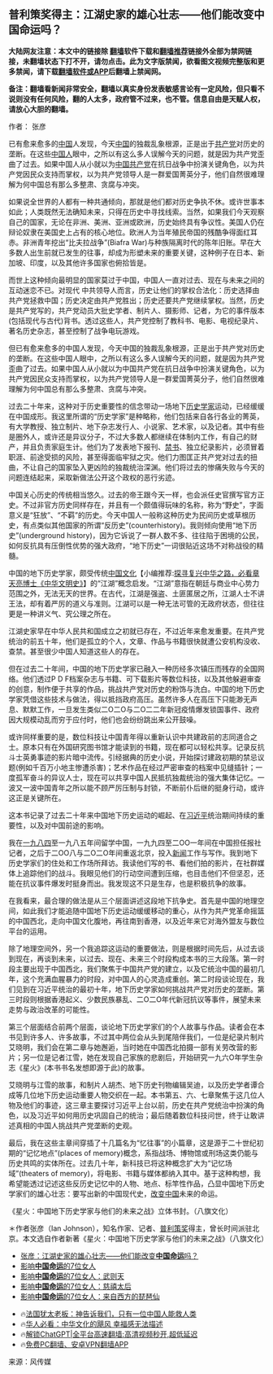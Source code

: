  <!-- 面包屑导航 --> <h2>普利策奖得主：江湖史家的雄心壮志——他们能改变中国命运吗？</h2> <p class="notice"><b>大陆网友注意：本文中的链接除 <a href="https://github.com/bannedbook/fanqiang" >翻墙</a>软件下载和<a href="https://github.com/killgcd/justmysocks/blob/master/README.md">翻墙推荐</a>链接外全部为禁网链接，未翻墙状态下打不开，请勿点击。此为文字版禁闻，欲看图文视频完整版和更多禁闻，请下载<a href="https://github.com/bannedbook/fanqiang">翻墙软件或APP</a>后翻墙上禁闻网。</p><p>备注：翻墙看新闻非常安全，翻墙以真实身份发表敏感言论有一定风险，但只看不说则没有任何风险，翻的人太多，政府管不过来，也不管。信息自由是天赋人权，请放心大胆的翻墙。</b></p>  <div class="entry"> <p>作者： 张彦</p> <p id="summary">已有愈来愈多的<span class='wp_keywordlink_affiliate'><a href="https://www.bannedbook.org/" title="中国" target="_blank">中国</a></span>人发现，今天<a href="https://www.bannedbook.org/bnews/tag/%E4%B8%AD%E5%9B%BD/" class="st_tag internal_tag" rel="tag" title="标签 中国 下的日志">中国</a>的独裁乱象根源，正是出于<a href="https://www.bannedbook.org/bnews/tag/%e5%85%b1%e4%ba%a7%e5%85%9a/" class="st_tag internal_tag" rel="tag" title="标签 共产党 下的日志">共产党</a>对历史的垄断。在这些<a href="https://www.bannedbook.org/bnews/tag/%e4%b8%ad%e5%9b%bd%e4%ba%ba/" class="st_tag internal_tag" rel="tag" title="标签 中国人 下的日志">中国人</a>眼中，之所以有这么多人误解今天的问题，就是因为共产党歪曲了过去。如果中国人从小就以为<a href="https://www.bannedbook.org/bnews/tag/%e4%b8%ad%e5%9b%bd%e5%85%b1%e4%ba%a7%e5%85%9a/" class="st_tag internal_tag" rel="tag" title="标签 中国共产党 下的日志">中国共产党</a>在抗日战争中扮演关键角色，以为共产党因民众支持而掌权，以为共产党领导人是一群爱国菁英分子，他们自然很难理解为何中国总有那么多整肃、贪腐与冲突。</p> <p>如果说全世界的人都有一种共通倾向，那就是他们都对历史争执不休。或许世事本如此；人类既然无法确知未来，只得在历史中寻找线索。当然，如果我们今天观察自己的国家，无论在非洲、美洲、亚洲或欧洲，历史始终具有争议性。美国人仍在辩论奴隶在美国史上占有的核心地位。欧洲人为当年殖民帝国的残酷争得面红耳赤。非洲青年挖出“比夫拉战争”(Biafra War)与种族隔离时代的陈年旧账。早在大多数人出生前就已发生的往事，却成为形塑未来的重要关键，这种例子在日本、新加坡、印度，以及其他许多国家也俯拾皆是。</p> <p>而世上这种倾向最明显的国家莫过于中国，中国人一直对过去、现在与未来之间的互动迷恋不已。对现代 中共领导人而言，历史让他们的掌权合法化：历史选择由共产党拯救中国；历史决定由共产党胜出；历史还要共产党继续掌权。当然，历史是共产党写的，共产党动员大批史学者、制片人、摄影师、记者，为它的事件版本(包括现代与古代)背书。透过这些人，共产党控制了教科书、电影、电视纪录片、著名历史杂志，甚至控制了战争电玩游戏。</p> <p>但已有愈来愈多的中国人发现，今天中国的独裁乱象根源，正是出于共产党对历史的垄断。在这些中国人眼中，之所以有这么多人误解今天的问题，就是因为共产党歪曲了过去。如果中国人从小就以为中国共产党在抗日战争中扮演关键角色，以为共产党因民众支持而掌权，以为共产党领导人是一群爱国菁英分子，他们自然很难理解为何中国总有那么多整肃、贪腐与冲突。</p>  <p>过去二十年来，这种对于历史重要性的信念带动一场地下<a href="https://www.bannedbook.org/bnews/tag/%E5%8E%86%E5%8F%B2%E5%AD%A6%E5%AE%B6/" class="st_tag internal_tag" rel="tag" title="标签 历史学家 下的日志">历史学家</a>运动，已经缓缓在中国成形。我这里所谓的“历史学家”是种略称，他们包括来自各行各业的菁英，有大学教授、独立制片、地下杂志发行人、小说家、艺术家，以及记者。其中有些是圈外人，或许还是异议分子，不过大多数人都继续在体制内工作，有自己的财产，并且负责家庭生计。他们为了发表地下报刊、<span class='wp_keywordlink_affiliate'><a href="https://www.bannedbook.org/bbook.php" title="禁书" target="_blank">禁书</a></span>、独立纪录影片，必须冒着职涯、前途受损的风险，甚至得面临牢狱之灾。他们力图匡正共产党对过去的扭曲，不让自己的国家坠入更凶险的独裁统治深渊。他们将过去的惨痛失败与今天的问题连结起来，采取新做法公开这个政权的恶行劣迹。</p> <p>中国关心历史的传统相当悠久。过去的帝王跟今天一样，也会派任史官撰写官方正史。不过非官方历史同样存在，并且有一个颇值得玩味的名称，称为“野史”，字面意义是“狂放”、“不羁”的历史。今天中国人一般称这种历史为民间历史或草根历史，有点类似其他国家的所谓“反历史”(counterhistory)。我则倾向使用“地下历史”(underground history)，因为它诉说了一群人数不多、往往陷于困境的公民，如何反抗具有压倒性优势的强大政府，“地下历史”一词很贴近这场不对称战役的精髓。</p> <p>中国的地下历史学家，颇受传统<span class='wp_keywordlink'><a href="https://www.bannedbook.org/forum24/" title="国学传统文化" target="_blank">中国文化</a></span>【小编推荐:<a href='https://www.bannedbook.org/bnews/comments/20220808/1768773.html' target='_blank'>探寻复兴中华之路，必看章天亮博士《中华文明史》</a>】的“江湖”概念启发。“江湖”意指在朝廷与商业中心势力范围之外，无法无天的世界。在古代，江湖是强盗、土匪匿居之所，江湖人士不讲王法，却有着严厉的道义与准则。江湖可以是一种无法可管的无政府状态，但往往更是一种讲义气、究公理之所在。</p> <p>江湖史家早在中华人民共和国成立之初就已存在，不过近年来愈发重要。在共产党统治的前五十年，他们是孤立的个人，文章、作品与书籍很快就遭公安机构没收、查禁。甚至很少中国人知道这些人的存在。</p> <p>但在过去二十年间，中国的地下历史学家已融入一种历经多次镇压而残存的全国网络。他们透过P D F档案杂志与书籍、可下载影片等数位科技，以及其他躲避审查的创意，制作便于共享的作品，挑战共产党对历史的粉饰与洗白。中国的地下历史学家凭借这些技术与做法，得以抵挡政府高压。虽然许多人在高压下只能渺无声息、默默工作，一旦发生类似二O二O与二O二二年新冠疫情爆发锁国事件、政府因大规模动乱而穷于应付时，他们也会纷纷跳出来公开鼓噪。</p>  <p>或许同样重要的是，数位科技让中国青年得以重新认识中共建政前的志同道合之士。原本只有在外国研究图书馆才能读到的书籍，现在都可以轻松共享。记录反抗斗士英勇事迹的影片暗中流传。引经据典的历史小说，开始探讨建政初期的禁忌议题(例如千百万小地主惨遭杀害)；艺术作品在经过严密审查的档案中见缝插针；一度孤军奋斗的异议人士，现在可以共享中国人民抵抗独裁统治的强大集体记忆。一波又一波中国青年之所以能不顾严厉压制与封锁，不断前仆后继的挺身行动，或许这正是关键所在。</p> <p>这本书记录了过去二十年来中国地下历史运动的崛起、在<a href="https://www.bannedbook.org/bnews/tag/%e4%b9%a0%e8%bf%91%e5%b9%b3/" class="st_tag internal_tag" rel="tag" title="标签 习近平 下的日志">习近平</a>统治期间持续的重要性，以及对中国前途的影响。</p> <p>我在<span class='wp_keywordlink'><a href="https://www.bannedbook.org/forum2/topic186.html" title="《1984》 英·乔治·奥威尔 著" target="_blank">一九八四</a></span>至一九八五年间留学中国，一九九四至二OO一年间在中国担任报社记者，之后于二OO八与二O二O年间重返北京，投入<span class='wp_keywordlink_affiliate'><a href="https://www.bannedbook.org/" title="新闻">新闻</a></span>工作与写作。我到地下历史学家们的住处和工作场所拜访。我读他们写的书、看他们拍的影片，在社群媒体上追踪他们的战斗。我眼见他们的行动空间遭到压缩，也目击他们不但坚忍，还能在抗议事件爆发时挺身而出。我发现这不只是生存，也是积极抗争的故事。</p> <p>在我看来，最合理的做法是从三个层面讲述这段地下抗争史。首先是中国的地理空间，如此我们才能追随中国地下历史运动缓缓移动的重心，从作为共产党革命摇篮的中国西北，走向中国文化腹地，再往南到香港，以及近年来它对海外盟友与数位平台的运用。</p> <p>除了地理空间外，另一个我追踪这运动的重要做法，则是根据时间先后，从过去谈到现在，再谈到未来，以过去、现在、未来三个时段构成本书的三大段落。第一时段主要出现于中国西北，我们聚焦于中国共产党的建立，以及它统治中国的最初几年，这个充满血腥暴力的时段，对中国人的心灵造成重创。第二时段谈论现在，我们见到在习近平统治的最初十年，地下历史学家如何挑战共产党对历史的垄断。第三时段则根据香港起义、少数民族暴乱、二O二O年代新冠抗议等事件，展望未来走势与政治改革的可能性。</p>  <p>第三个层面结合前两个层面，谈论地下历史学家们的个人故事与作品。读者会在本书见到许多人、许多故事，不过其中两位会从头到尾陪伴我们，一位是纪录片制片艾晓明，我们会在第二章与她邂逅，当时她在中国西北拍摄一部有关劳改营的影片；另一位是记者江雪，她在发现自己家族的悲剧后，开始研究一九六O年学生杂志《星火》(本书书名发想即源于此)的故事。</p> <p>艾晓明与江雪的故事，和制片人胡杰、地下历史刊物编辑吴迪，以及历史学者谭合成等几位地下历史运动重要人物交织在一起。本书第五、六、七章聚焦于这几位人物及他们的事迹，这三章主要探讨习近平上台以前，历史在共产党统治中扮演的角色，以及习近平如何用历史巩固自己的统治；最后随着数位科技问世，终于让敢讲述真相的中国人挑战共产党垄断的史观。</p> <p>最后，我在这些主章间穿插了十几篇名为“忆往事”的小篇章，这是源于二十世纪初期的“记忆地点”(places of memory)概念，系指战场、博物馆或刑场这类仍能与历史共鸣的实体所在。过去几十年，新科技已将这种概念扩大为“记忆场域”(theaters of memory)，将电影、书籍与媒体都纳入其中。基于这种构想，我希望能透过记述这些反历史记忆中的人物、地点、标竿性作品，凸显中国地下历史学家们的雄心壮志：要写出新的中国现代史，<a href="https://www.bannedbook.org/bnews/tag/%E6%94%B9%E5%8F%98%E4%B8%AD%E5%9B%BD/" class="st_tag internal_tag" rel="tag" title="标签 改变中国 下的日志">改变中国</a>未来的命运。</p> <p>《星火：中国地下历史学家与他们的未来之战》立体书封。（八旗文化）</p> <p>＊作者张彦（Ian Johnson），知名作家、记者、<a href="https://www.bannedbook.org/bnews/tag/%e6%99%ae%e5%88%a9%e7%ad%96%e5%a5%96/" class="st_tag internal_tag" rel="tag" title="标签 普利策奖 下的日志">普利策奖</a>得主，曾长时间派驻北京。本文选自作者新著《星火：中国地下历史学家与他们的未来之战》（八旗文化）</p>  <!--<div id="taboola-mid-1"></div>--><ul class='op-related-articles' title='相关阅读'> <li><a href='https://www.bannedbook.org/bnews/baitai/20240531/2043614.html' target='_blank'>张彦：江湖史家的雄心壮志——他们能改变<b>中国命运</b>吗？</a></li> <li><a href='https://www.bannedbook.org/bnews/comments/20231002/1941365.html' target='_blank'>影响<b>中国命运</b>的7位女人</a></li> <li><a href='https://www.bannedbook.org/bnews/comments/20231002/1941364.html' target='_blank'>影响<b>中国命运</b>的7位女人：武则天</a></li> <li><a href='https://www.bannedbook.org/bnews/comments/20231002/1941363.html' target='_blank'>影响<b>中国命运</b>的7位女人：慈禧太后</a></li> <li><a href='https://www.bannedbook.org/bnews/comments/20231002/1941362.html' target='_blank'>影响<b>中国命运</b>的7位女人：来自西方的琵琶仙</a></li> </ul> <ul class="texttj"> <li>🔥<a href="https://www.bannedbook.org/bnews/ssgc/20230219/1850782.html" target="_blank">法国犹太老板：神告诉我们，只有一位中国人能救人类</a></li> <li>🔥<a href="https://www.bannedbook.org/bnews/comments/20220220/1694796.html" target="_blank">华人必看：中华文化的飓风 幸福感无法描述</a></li> <li>🔥<a href="https://github.com/bannedbook/fanqiang/wiki/V2ray%E6%9C%BA%E5%9C%BA" target="_blank">解锁ChatGPT|全平台高速翻墙:高清视频秒开,超低延迟</a></li> <li>🔥<a href="https://github.com/bannedbook/fanqiang/wiki/%E7%A6%81%E9%97%BB%E7%BD%91%E5%AE%89%E5%8D%93%E7%BF%BB%E5%A2%99%E6%96%B0%E9%97%BBAPP" target="_blank">免费PC翻墙、安卓VPN翻墙APP</a></li> </ul><p class="src-info">来源：风传媒 </p><a name='sharetosocial'></a> <div style="margin-bottom:5px;padding-bottom:5px;clear:both"> <div id="archive-pix-1" class="banner-ads"> <!-- AuctionX Display platform tag START --> <div id="27602x728x90x621x_ADSLOT1" clicktrack="%%CLICK_URL_ESC%%"></div>  <!-- AuctionX Display platform tag END --> </div> <div id="archive-pix-2" class="banner-ads"> <!-- AuctionX Display platform tag START --> <div id="27556x300x250x621x_ADSLOT1" clicktrack="%%CLICK_URL_ESC%%" style="margin:0 auto;text-align:center"></div>  <!-- AuctionX Display platform tag END --> </div> </div>  <div id="archive-pix-1" class="banner-ads"> <!-- AuctionX Display platform tag START --> <div id="27603x728x90x621x_ADSLOT1" clicktrack="%%CLICK_URL_ESC%%"></div>  <!-- AuctionX Display platform tag END --> </div> </div><!--END ENTRY--> 